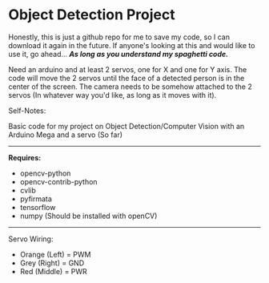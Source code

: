 # Object Detection Project

Honestly, this is just a github repo for me to save my code, so I can download it again in the future. If anyone's looking at this and would like to use it, go ahead...
***As long as you understand my spaghetti code.***

Need an arduino and at least 2 servos, one for X and one for Y axis. The code will move the 2 servos until the face of a detected person is in the center of the screen.
The camera needs to be somehow attached to the 2 servos (In whatever way you'd like, as long as it moves with it).

Self-Notes:

Basic code for my project on Object Detection/Computer Vision with an Arduino Mega and a servo (So far)

------------------------------------------

**Requires:**
* opencv-python
* opencv-contrib-python
* cvlib
* pyfirmata
* tensorflow
* numpy (Should be installed with openCV)

------------------------------------------

Servo Wiring:
* Orange (Left) = PWM
* Grey (Right) = GND
* Red (Middle) = PWR

